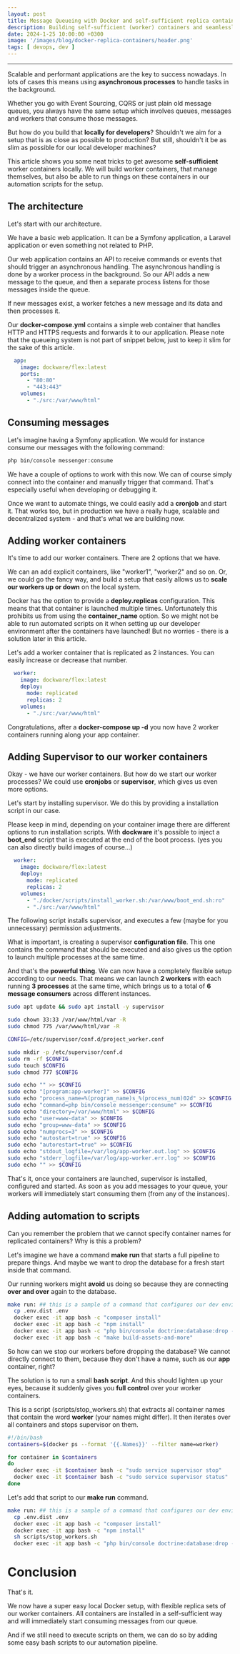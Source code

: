 ```yaml
---
layout: post
title: Message Queueing with Docker and self-sufficient replica containers
description: Building self-sufficient (worker) containers and seamlessly integrate them into your dev-setup experience.
date: 2024-1-25 10:00:00 +0300
image: '/images/blog/docker-replica-containers/header.png'
tags: [ devops, dev ]
---
```



---

Scalable and performant applications are the key to success nowadays.
In lots of cases this means using **asynchronous processes** to handle tasks in the background.

Whether you go with Event Sourcing, CQRS or just plain old message queues, you always have the same setup which
involves queues, messages and workers that consume those messages.

But how do you build that **locally for developers**? Shouldn't we aim for a setup that is as close as possible to
production? But still, shouldn't it be as slim as possible for our local developer machines?

This article shows you some neat tricks to get awesome **self-sufficient** worker containers locally.
We will build worker containers, that manage themselves, but also be able to run things on these containers
in our automation scripts for the setup.

## The architecture

Let's start with our architecture.

We have a basic web application. It can be a Symfony application, a Laravel application or even something not related to PHP.

Our web application contains an API to receive commands or events that should trigger an asynchronous handling.
The asynchronous handling is done by a worker process in the background.
So our API adds a new message to the queue, and then a separate process listens for those messages inside the queue.

If new messages exist, a worker fetches a new message and its data and then processes it.

Our **docker-compose.yml** contains a simple web container that handles HTTP and HTTPS requests and forwards it to our application.
Please note that the queueing system is not part of snippet below, just to keep it slim for the sake of this article.

```yaml
  app:
    image: dockware/flex:latest
    ports:
      - "80:80"
      - "443:443"
    volumes:
      - "./src:/var/www/html"
```

## Consuming messages

Let's imagine having a Symfony application. We would for instance consume our messages with the following command:

```bash
php bin/console messenger:consume
```

We have a couple of options to work with this now.
We can of course simply connect into the container and manually trigger that command. That's especially useful when
developing or debugging it.

Once we want to automate things, we could easily add a **cronjob** and start it.
That works too, but in production we have a really huge, scalable and decentralized system - and that's what we are building now.

## Adding worker containers

It's time to add our worker containers.
There are 2 options that we have.

We can an add explicit containers, like "worker1", "worker2" and so on.
Or, we could go the fancy way, and build a setup that easily allows us to **scale our workers up or down** on the local system.

Docker has the option to provide a **deploy.replicas** configuration. This means that that container is launched multiple times.
Unfortunately this prohibits us from using the **container_name** option. So we might not be able to run automated scripts on it
when setting up our developer environment after the containers have launched! But no worries - there is a solution later in this article.

Let's add a worker container that is replicated as 2 instances.
You can easily increase or decrease that number.

```yaml
  worker:
    image: dockware/flex:latest
    deploy:
      mode: replicated
      replicas: 2
    volumes:
      - "./src:/var/www/html"
```

Congratulations, after a **docker-compose up -d** you now have 2 worker containers running along your app container.

## Adding Supervisor to our worker containers

Okay - we have our worker containers. But how do we start our worker processes?
We could use **cronjobs** or **supervisor**, which gives us even more options.

Let's start by installing supervisor.
We do this by providing a installation script in our case.

Please keep in mind, depending on your container image there are different options to run installation scripts.
With **dockware** it's possible to inject a **boot_end** script that is executed at the end of the boot process. (yes you can also directly build images of course...)

```yaml
  worker:
    image: dockware/flex:latest
    deploy:
      mode: replicated
      replicas: 2
    volumes:
      - "./docker/scripts/install_worker.sh:/var/www/boot_end.sh:ro"
      - "./src:/var/www/html"
```

The following script installs supervisor, and executes a few (maybe for you unnecessary) permission adjustments.

What is important, is creating a supervisor **configuration file**.
This one contains the command that should be executed and also gives us the option to launch multiple processes at the same time.

And that's the **powerful thing**. We can now have a completely flexible setup according to our needs.
That means we can launch **2 workers** with each running **3 processes** at the same time, which brings
us to a total of **6 message consumers** across different instances.

```bash
sudo apt update && sudo apt install -y supervisor

sudo chown 33:33 /var/www/html/var -R
sudo chmod 775 /var/www/html/var -R

CONFIG=/etc/supervisor/conf.d/project_worker.conf

sudo mkdir -p /etc/supervisor/conf.d
sudo rm -rf $CONFIG
sudo touch $CONFIG
sudo chmod 777 $CONFIG

sudo echo "" >> $CONFIG
sudo echo "[program:app-worker]" >> $CONFIG
sudo echo "process_name=%(program_name)s_%(process_num)02d" >> $CONFIG
sudo echo "command=php bin/console messenger:consume" >> $CONFIG
sudo echo "directory=/var/www/html" >> $CONFIG
sudo echo "user=www-data" >> $CONFIG
sudo echo "group=www-data" >> $CONFIG
sudo echo "numprocs=3" >> $CONFIG
sudo echo "autostart=true" >> $CONFIG
sudo echo "autorestart=true" >> $CONFIG
sudo echo "stdout_logfile=/var/log/app-worker.out.log" >> $CONFIG
sudo echo "stderr_logfile=/var/log/app-worker.err.log" >> $CONFIG
sudo echo "" >> $CONFIG
```

That's it, once your containers are launched, supervisor is installed, configured and started.
As soon as you add messages to your queue, your workers will immediately start consuming them (from any of the instances).

## Adding automation to scripts

Can you remember the problem that we cannot specify container names for replicated containers?
Why is this a problem?

Let's imagine we have a command **make run** that starts a full pipeline to prepare things.
And maybe we want to drop the database for a fresh start inside that command.

Our running workers might **avoid** us doing so because they are connecting **over and over** again to the database.

```bash
make run: ## this is a sample of a command that configures our dev environment
  cp .env.dist .env
  docker exec -it app bash -c "composer install"
  docker exec -it app bash -c "npm install"
  docker exec -it app bash -c "php bin/console doctrine:database:drop --force"
  docker exec -it app bash -c "make build-assets-and-more"
```

So how can we stop our workers before dropping the database?
We cannot directly connect to them, because they don't have a name, such as our **app** container, right?

The solution is to run a small **bash script**.
And this should lighten up your eyes, because it suddenly gives you **full control** over your worker containers.

This is a script (scripts/stop_workers.sh) that extracts all container names that contain the word **worker** (your names might differ).
It then iterates over all containers and stops supervisor on them.

```bash
#!/bin/bash
containers=$(docker ps --format '{{.Names}}' --filter name=worker)

for container in $containers
do
  docker exec -it $container bash -c "sudo service supervisor stop"
  docker exec -it $container bash -c "sudo service supervisor status"
done
```

Let's add that script to our **make run** command.

```bash
make run: ## this is a sample of a command that configures our dev environment
  cp .env.dist .env
  docker exec -it app bash -c "composer install"
  docker exec -it app bash -c "npm install"
  sh scripts/stop_workers.sh
  docker exec -it app bash -c "php bin/console doctrine:database:drop --force"
```

# Conclusion

That's it.

We now have a super easy local Docker setup, with flexible replica sets of our worker containers.
All containers are installed in a self-sufficient way and will immediately start consuming messages from our queue.

And if we still need to execute scripts on them, we can do so by adding some easy bash scripts to our automation pipeline.